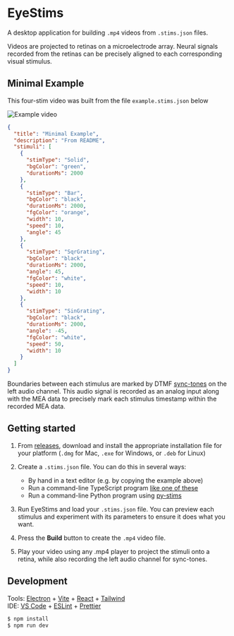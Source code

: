 # EyeStims

A desktop application for building `.mp4` videos from `.stims.json` files.

Videos are projected to retinas on a microelectrode array.
Neural signals recorded from the retinas can be precisely aligned to each corresponding visual stimulus.

## Minimal Example

This four-stim video was built from the file `example.stims.json` below

![Example video](example.stims.gif)

```json
{
  "title": "Minimal Example",
  "description": "From README",
  "stimuli": [
    {
      "stimType": "Solid",
      "bgColor": "green",
      "durationMs": 2000
    },
    {
      "stimType": "Bar",
      "bgColor": "black",
      "durationMs": 2000,
      "fgColor": "orange",
      "width": 10,
      "speed": 10,
      "angle": 45
    },
    {
      "stimType": "SqrGrating",
      "bgColor": "black",
      "durationMs": 2000,
      "angle": 45,
      "fgColor": "white",
      "speed": 10,
      "width": 10
    },
    {
      "stimType": "SinGrating",
      "bgColor": "black",
      "durationMs": 2000,
      "angle": -45,
      "fgColor": "white",
      "speed": 50,
      "width": 10
    }
  ]
}
```

Boundaries between each stimulus are marked by DTMF [sync-tones](sync-tones.md) on the left audio channel. This audio signal is recorded as an analog input along with the MEA data to precisely mark each stimulus timestamp within the recorded MEA data.

## Getting started

1. From [releases](https://github.com/upstate-babino-lab/eye-stims/releases), download and install the appropriate installation file for your platform (`.dmg` for Mac, `.exe` for Windows, or `.deb` for Linux)

2. Create a `.stims.json` file. You can do this in several ways:

   - By hand in a text editor (e.g. by copying the example above)
   - Run a command-line TypeScript program [like one of these](./stimlist-creators/)
   - Run a command-line Python program using [py-stims](https://github.com/upstate-babino-lab/py-stims)

3. Run EyeStims and load your `.stims.json` file. You can preview each stimulus and experiment with its parameters to ensure it does what you want.

4. Press the **Build** button to create the `.mp4` video file.

5. Play your video using any .mp4 player to project the stimuli onto a retina, while also recording the left audio channel for sync-tones.

## Development

Tools: [Electron](https://www.electronjs.org/) + [Vite](https://vite.dev/) + [React](https://react.dev/) + [Tailwind](https://tailwindcss.com/)  
IDE: [VS Code](https://code.visualstudio.com/) + [ESLint](https://marketplace.visualstudio.com/items?itemName=dbaeumer.vscode-eslint) + [Prettier](https://marketplace.visualstudio.com/items?itemName=esbenp.prettier-vscode)

```bash
$ npm install
$ npm run dev
```
